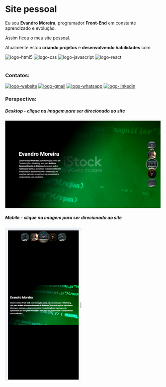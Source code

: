 <h1>Site pessoal</h1>

Eu sou <b>Evandro Moreira</b>, programador <b>Front-End</b> em constante aprendizado e evolução.

Assim ficou o meu site pessoal. 

Atualmente estou <b>criando projetos</b> e <b>desenvolvendo habilidades</b> com:
<br>

  <img src="https://img.shields.io/badge/HTML5-E34F26?style=for-the-badge&logo=html5&logoColor=white" alt="logo-html5">  <img src="https://img.shields.io/badge/CSS3-1572B6?style=for-the-badge&logo=css3&logoColor=white" alt="logo-css">  <img src="https://img.shields.io/badge/JavaScript-F7DF1E?style=for-the-badge&logo=javascript&logoColor=black" alt="logo-javascript">  <img src="https://img.shields.io/badge/React-20232A?style=for-the-badge&logo=react&logoColor=61DAFB" alt="logo-react">
<br>
<br>
<h3>Contatos:</h3>
<a href="https://evandrojmoreira.github.io/Site-Evandro-Moreira/" target="_blank"><img src="https://img.shields.io/badge/website-000000?style=for-the-badge&logo=About.me&logoColor=white" alt="logo-website"></a>
<a href="mailto:evandromoreira.mkt@gmail.com" target="_blank"><img src="https://img.shields.io/badge/Gmail-D14836?style=for-the-badge&logo=gmail&logoColor=white" alt="logo-gmail"></a>
<a href="https://wa.me/5571992200602?text=Fala%2C%20programador." target="_blank"><img src="https://img.shields.io/badge/WhatsApp-25D366?style=for-the-badge&logo=whatsapp&logoColor=white" alt="logo-whatsapp"></a>
<a href="http://linkedin.com/in/evandro-jose-viana-moreira" target="_blank"><img src="https://img.shields.io/badge/LinkedIn-0077B5?style=for-the-badge&logo=linkedin&logoColor=white" alt="logo-linkedin"></a>
<br>
<h3>Perspectiva:</h3>
<h5>Desktop - clique na imagem para ser direcionado ao site</h5>
<a href="https://evandrojmoreira.github.io/Site-Evandro-Moreira/" target="_blank"><img src="./img/perspectiva.png/" width= 500px></a>
<h5>Mobile - clique na imagem para ser direcionado ao site</h5>
<a href="https://evandrojmoreira.github.io/Site-Evandro-Moreira/" target="_blank"><img src="./img/perspectiva2.png/" height= 500px></a>

